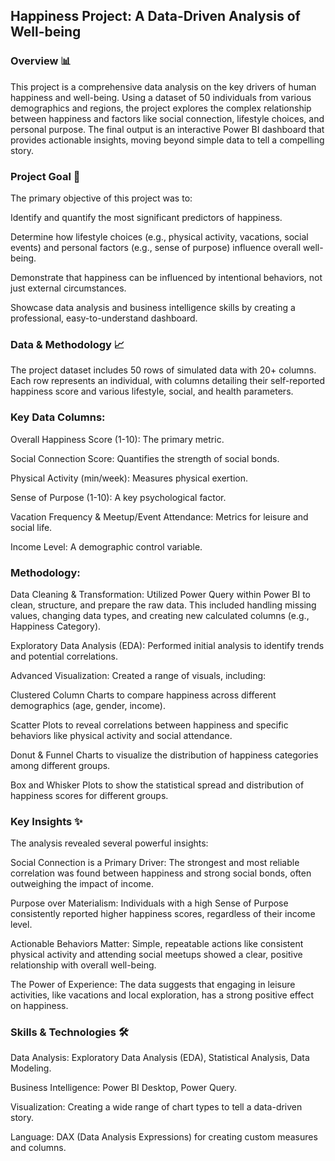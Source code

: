 ## Happiness Project: A Data-Driven Analysis of Well-being
### Overview 📊
This project is a comprehensive data analysis on the key drivers of human happiness and well-being. Using a dataset of 50 individuals from various demographics and regions, the project explores the complex relationship between happiness and factors like social connection, lifestyle choices, and personal purpose. The final output is an interactive Power BI dashboard that provides actionable insights, moving beyond simple data to tell a compelling story.

### Project Goal 🎯
The primary objective of this project was to:

Identify and quantify the most significant predictors of happiness.

Determine how lifestyle choices (e.g., physical activity, vacations, social events) and personal factors (e.g., sense of purpose) influence overall well-being.

Demonstrate that happiness can be influenced by intentional behaviors, not just external circumstances.

Showcase data analysis and business intelligence skills by creating a professional, easy-to-understand dashboard.

### Data & Methodology 📈
The project dataset includes 50 rows of simulated data with 20+ columns. Each row represents an individual, with columns detailing their self-reported happiness score and various lifestyle, social, and health parameters.

### Key Data Columns:

Overall Happiness Score (1-10): The primary metric.

Social Connection Score: Quantifies the strength of social bonds.

Physical Activity (min/week): Measures physical exertion.

Sense of Purpose (1-10): A key psychological factor.

Vacation Frequency & Meetup/Event Attendance: Metrics for leisure and social life.

Income Level: A demographic control variable.

### Methodology:

Data Cleaning & Transformation: Utilized Power Query within Power BI to clean, structure, and prepare the raw data. This included handling missing values, changing data types, and creating new calculated columns (e.g., Happiness Category).

Exploratory Data Analysis (EDA): Performed initial analysis to identify trends and potential correlations.

Advanced Visualization: Created a range of visuals, including:

Clustered Column Charts to compare happiness across different demographics (age, gender, income).

Scatter Plots to reveal correlations between happiness and specific behaviors like physical activity and social attendance.

Donut & Funnel Charts to visualize the distribution of happiness categories among different groups.

Box and Whisker Plots to show the statistical spread and distribution of happiness scores for different groups.

### Key Insights ✨
The analysis revealed several powerful insights:

Social Connection is a Primary Driver: The strongest and most reliable correlation was found between happiness and strong social bonds, often outweighing the impact of income.

Purpose over Materialism: Individuals with a high Sense of Purpose consistently reported higher happiness scores, regardless of their income level.

Actionable Behaviors Matter: Simple, repeatable actions like consistent physical activity and attending social meetups showed a clear, positive relationship with overall well-being.

The Power of Experience: The data suggests that engaging in leisure activities, like vacations and local exploration, has a strong positive effect on happiness.

### Skills & Technologies 🛠️
Data Analysis: Exploratory Data Analysis (EDA), Statistical Analysis, Data Modeling.

Business Intelligence: Power BI Desktop, Power Query.

Visualization: Creating a wide range of chart types to tell a data-driven story.

Language: DAX (Data Analysis Expressions) for creating custom measures and columns.
